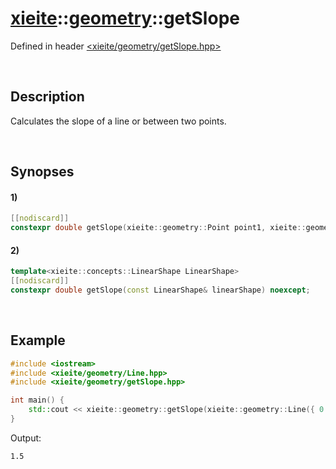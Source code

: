 # [xieite](../xieite.md)\:\:[geometry](../geometry.md)\:\:getSlope
Defined in header [<xieite/geometry/getSlope.hpp>](../../include/xieite/geometry/getSlope.hpp)

&nbsp;

## Description
Calculates the slope of a line or between two points.

&nbsp;

## Synopses
#### 1)
```cpp
[[nodiscard]]
constexpr double getSlope(xieite::geometry::Point point1, xieite::geometry::Point point2) noexcept;
```
#### 2)
```cpp
template<xieite::concepts::LinearShape LinearShape>
[[nodiscard]]
constexpr double getSlope(const LinearShape& linearShape) noexcept;
```

&nbsp;

## Example
```cpp
#include <iostream>
#include <xieite/geometry/Line.hpp>
#include <xieite/geometry/getSlope.hpp>

int main() {
    std::cout << xieite::geometry::getSlope(xieite::geometry::Line({ 0.0, 0.0 }, { 2.0, 3.0 })) << '\n';
}
```
Output:
```
1.5
```
